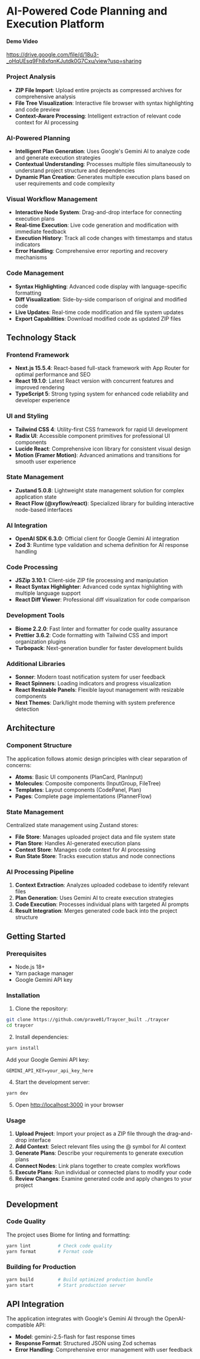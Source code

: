 # AI-Powered Code Planning and Execution Platform

#### Demo Video
https://drive.google.com/file/d/18u3-_oHqUEsq9Fh8xfqnKJutdk0G7Cxu/view?usp=sharing

### Project Analysis

- **ZIP File Import**: Upload entire projects as compressed archives for comprehensive analysis
- **File Tree Visualization**: Interactive file browser with syntax highlighting and code preview
- **Context-Aware Processing**: Intelligent extraction of relevant code context for AI processing

### AI-Powered Planning

- **Intelligent Plan Generation**: Uses Google's Gemini AI to analyze code and generate execution strategies
- **Contextual Understanding**: Processes multiple files simultaneously to understand project structure and dependencies
- **Dynamic Plan Creation**: Generates multiple execution plans based on user requirements and code complexity

### Visual Workflow Management

- **Interactive Node System**: Drag-and-drop interface for connecting execution plans
- **Real-time Execution**: Live code generation and modification with immediate feedback
- **Execution History**: Track all code changes with timestamps and status indicators
- **Error Handling**: Comprehensive error reporting and recovery mechanisms

### Code Management

- **Syntax Highlighting**: Advanced code display with language-specific formatting
- **Diff Visualization**: Side-by-side comparison of original and modified code
- **Live Updates**: Real-time code modification and file system updates
- **Export Capabilities**: Download modified code as updated ZIP files

## Technology Stack

### Frontend Framework

- **Next.js 15.5.4**: React-based full-stack framework with App Router for optimal performance and SEO
- **React 19.1.0**: Latest React version with concurrent features and improved rendering
- **TypeScript 5**: Strong typing system for enhanced code reliability and developer experience

### UI and Styling

- **Tailwind CSS 4**: Utility-first CSS framework for rapid UI development
- **Radix UI**: Accessible component primitives for professional UI components
- **Lucide React**: Comprehensive icon library for consistent visual design
- **Motion (Framer Motion)**: Advanced animations and transitions for smooth user experience

### State Management

- **Zustand 5.0.8**: Lightweight state management solution for complex application state
- **React Flow (@xyflow/react)**: Specialized library for building interactive node-based interfaces

### AI Integration

- **OpenAI SDK 6.3.0**: Official client for Google Gemini AI integration
- **Zod 3**: Runtime type validation and schema definition for AI response handling

### Code Processing

- **JSZip 3.10.1**: Client-side ZIP file processing and manipulation
- **React Syntax Highlighter**: Advanced code syntax highlighting with multiple language support
- **React Diff Viewer**: Professional diff visualization for code comparison

### Development Tools

- **Biome 2.2.0**: Fast linter and formatter for code quality assurance
- **Prettier 3.6.2**: Code formatting with Tailwind CSS and import organization plugins
- **Turbopack**: Next-generation bundler for faster development builds

### Additional Libraries

- **Sonner**: Modern toast notification system for user feedback
- **React Spinners**: Loading indicators and progress visualization
- **React Resizable Panels**: Flexible layout management with resizable components
- **Next Themes**: Dark/light mode theming with system preference detection

## Architecture

### Component Structure

The application follows atomic design principles with clear separation of concerns:

- **Atoms**: Basic UI components (PlanCard, PlanInput)
- **Molecules**: Composite components (InputGroup, FileTree)
- **Templates**: Layout components (CodePanel, Plan)
- **Pages**: Complete page implementations (PlannerFlow)

### State Management

Centralized state management using Zustand stores:

- **File Store**: Manages uploaded project data and file system state
- **Plan Store**: Handles AI-generated execution plans
- **Context Store**: Manages code context for AI processing
- **Run State Store**: Tracks execution status and node connections

### AI Processing Pipeline

1. **Context Extraction**: Analyzes uploaded codebase to identify relevant files
2. **Plan Generation**: Uses Gemini AI to create execution strategies
3. **Code Execution**: Processes individual plans with targeted AI prompts
4. **Result Integration**: Merges generated code back into the project structure

## Getting Started

### Prerequisites

- Node.js 18+
- Yarn package manager
- Google Gemini API key

### Installation

1. Clone the repository:

```bash
git clone https://github.com/prave01/Traycer_built ./traycer
cd traycer
```

2. Install dependencies:

```bash
yarn install
```

Add your Google Gemini API key:

```env
GEMINI_API_KEY=your_api_key_here
```

4. Start the development server:

```bash
yarn dev
```

5. Open [http://localhost:3000](http://localhost:3000) in your browser

### Usage

1. **Upload Project**: Import your project as a ZIP file through the drag-and-drop interface
2. **Add Context**: Select relevant files using the @ symbol for AI context
3. **Generate Plans**: Describe your requirements to generate execution plans
4. **Connect Nodes**: Link plans together to create complex workflows
5. **Execute Plans**: Run individual or connected plans to modify your code
6. **Review Changes**: Examine generated code and apply changes to your project

## Development

### Code Quality

The project uses Biome for linting and formatting:

```bash
yarn lint          # Check code quality
yarn format        # Format code
```

### Building for Production

```bash
yarn build         # Build optimized production bundle
yarn start         # Start production server
```

## API Integration

The application integrates with Google's Gemini AI through the OpenAI-compatible API:

- **Model**: gemini-2.5-flash for fast response times
- **Response Format**: Structured JSON using Zod schemas
- **Error Handling**: Comprehensive error management with user feedback
